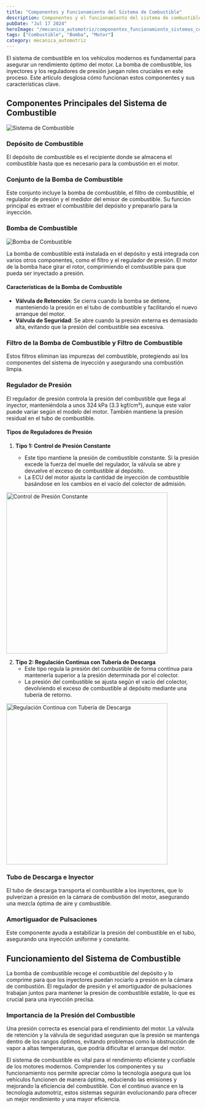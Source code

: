 ```yaml
---
title: "Componentes y Funcionamiento del Sistema de Combustible"
description: Componentes y el funcionamiento del sistema de combustible en los motores modernos. Aprende cómo la bomba de combustible, los inyectores y los reguladores de presión trabajan juntos para asegurar un rendimiento óptimo del motor, mejorando la eficiencia del combustible .
pubDate: "Jul 17 2024"
heroImage: "/mecanica_automotriz/componentes_funcionamiento_sistemas_combustible.png"
tags: ["Combustible", "Bomba", "Motor"]
category: mecanica_automotriz
---
```


El sistema de combustible en los vehículos modernos es fundamental para asegurar un rendimiento óptimo del motor. La bomba de combustible, los inyectores y los reguladores de presión juegan roles cruciales en este proceso. Este artículo desglosa cómo funcionan estos componentes y sus características clave.

## Componentes Principales del Sistema de Combustible

![Sistema de Combustible](/mecanica_automotriz/componentes_funcionamiento_sistemas_combustible2.png)

### Depósito de Combustible

El depósito de combustible es el recipiente donde se almacena el combustible hasta que es necesario para la combustión en el motor.

### Conjunto de la Bomba de Combustible

Este conjunto incluye la bomba de combustible, el filtro de combustible, el regulador de presión y el medidor del emisor de combustible. Su función principal es extraer el combustible del depósito y prepararlo para la inyección.

### Bomba de Combustible

![Bomba de Combustible](/mecanica_automotriz/componentes_funcionamiento_sistemas_combustible3.png)

La bomba de combustible está instalada en el depósito y está integrada con varios otros componentes, como el filtro y el regulador de presión. El motor de la bomba hace girar el rotor, comprimiendo el combustible para que pueda ser inyectado a presión.

#### Características de la Bomba de Combustible

- **Válvula de Retención**: Se cierra cuando la bomba se detiene, manteniendo la presión en el tubo de combustible y facilitando el nuevo arranque del motor.
- **Válvula de Seguridad**: Se abre cuando la presión externa es demasiado alta, evitando que la presión del combustible sea excesiva.

### Filtro de la Bomba de Combustible y Filtro de Combustible

Estos filtros eliminan las impurezas del combustible, protegiendo así los componentes del sistema de inyección y asegurando una combustión limpia.

### Regulador de Presión

El regulador de presión controla la presión del combustible que llega al inyector, manteniéndola a unos 324 kPa (3.3 kgf/cm²), aunque este valor puede variar según el modelo del motor. También mantiene la presión residual en el tubo de combustible.

#### Tipos de Reguladores de Presión

1. **Tipo 1: Control de Presión Constante**

   - Este tipo mantiene la presión de combustible constante. Si la presión excede la fuerza del muelle del regulador, la válvula se abre y devuelve el exceso de combustible al depósito.
   - La ECU del motor ajusta la cantidad de inyección de combustible basándose en los cambios en el vacío del colector de admisión.

<img src="/mecanica_automotriz/componentes_funcionamiento_sistemas_combustible4.png" alt="Control de Presión Constante" width="420"/>

2. **Tipo 2: Regulación Continua con Tubería de Descarga**
   - Este tipo regula la presión del combustible de forma continua para mantenerla superior a la presión determinada por el colector.
   - La presión del combustible se ajusta según el vacío del colector, devolviendo el exceso de combustible al depósito mediante una tubería de retorno.

<img src="/mecanica_automotriz/componentes_funcionamiento_sistemas_combustible5.png" alt="Regulación Continua con Tubería de Descarga" width="420"/>

### Tubo de Descarga e Inyector

El tubo de descarga transporta el combustible a los inyectores, que lo pulverizan a presión en la cámara de combustión del motor, asegurando una mezcla óptima de aire y combustible.

### Amortiguador de Pulsaciones

Este componente ayuda a estabilizar la presión del combustible en el tubo, asegurando una inyección uniforme y constante.

## Funcionamiento del Sistema de Combustible

La bomba de combustible recoge el combustible del depósito y lo comprime para que los inyectores puedan rociarlo a presión en la cámara de combustión. El regulador de presión y el amortiguador de pulsaciones trabajan juntos para mantener la presión de combustible estable, lo que es crucial para una inyección precisa.

### Importancia de la Presión del Combustible

Una presión correcta es esencial para el rendimiento del motor. La válvula de retención y la válvula de seguridad aseguran que la presión se mantenga dentro de los rangos óptimos, evitando problemas como la obstrucción de vapor a altas temperaturas, que podría dificultar el arranque del motor.

El sistema de combustible es vital para el rendimiento eficiente y confiable de los motores modernos. Comprender los componentes y su funcionamiento nos permite apreciar cómo la tecnología asegura que los vehículos funcionen de manera óptima, reduciendo las emisiones y mejorando la eficiencia del combustible. Con el continuo avance en la tecnología automotriz, estos sistemas seguirán evolucionando para ofrecer un mejor rendimiento y una mayor eficiencia.
